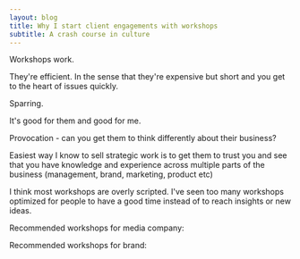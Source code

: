 ```yaml
---
layout: blog
title: Why I start client engagements with workshops
subtitle: A crash course in culture
---
```


Workshops work. 

They're efficient. In the sense that they're expensive but short and you get to the heart of issues quickly.

Sparring.



It's good for them and good for me.

Provocation - can you get them to think differently about their business?

Easiest way I know to sell strategic work is to get them to trust you and see that you have knowledge and experience across multiple parts of the business (management, brand, marketing, product etc)

I think most workshops are overly scripted. I've seen too many workshops optimized for people to have a good time instead of to reach insights or new ideas.

Recommended workshops for media company:

Recommended workshops for brand:

